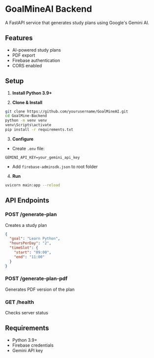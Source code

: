 # GoalMineAI Backend

A FastAPI service that generates study plans using Google's Gemini AI.

## Features

- AI-powered study plans
- PDF export
- Firebase authentication
- CORS enabled

## Setup

1. **Install Python 3.9+**

2. **Clone & Install**

```bash
git clone https://github.com/yourusername/GoalMineAI.git
cd GoalMine-Backend
python -m venv venv
venv\Scripts\activate
pip install -r requirements.txt
```

3. **Configure**

- Create `.env` file:

```env
GEMINI_API_KEY=your_gemini_api_key
```

- Add `firebase-adminsdk.json` to root folder

4. **Run**

```bash
uvicorn main:app --reload
```

## API Endpoints

### POST /generate-plan

Creates a study plan

```json
{
  "goal": "Learn Python",
  "hoursPerDay": "2",
  "timeSlot": {
    "start": "09:00",
    "end": "11:00"
  }
}
```

### POST /generate-plan-pdf

Generates PDF version of the plan

### GET /health

Checks server status

## Requirements

- Python 3.9+
- Firebase credentials
- Gemini API key
